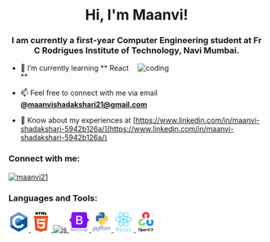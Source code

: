 <h1 align="center">Hi, I'm Maanvi! </h1>
<h3 align="center">I am currently a first-year Computer Engineering student at Fr C Rodrigues Institute of Technology, Navi Mumbai.</h3>
<img align="right" alt= "coding" width="250" src= "https://media2.giphy.com/media/f6hnhHkks8bk4jwjh3/giphy.gif">

- 🌱 I’m currently learning ** React **

- 📫 Feel free to connect with me via email  **@maanvishadakshari21@gmail.com**

- 📄 Know about my experiences at 
  [https://www.linkedin.com/in/maanvi-shadakshari-5942b126a/](https://www.linkedin.com/in/maanvi-shadakshari-5942b126a/)
<h3 align="left">Connect with me:</h3>
<p align="left">
<a href="https://www.leetcode.com/maanvi21" target="blank"><img align="center" src="https://raw.githubusercontent.com/rahuldkjain/github-profile-readme-generator/master/src/images/icons/Social/leet-code.svg" alt="maanvi21" height="30" width="40" /></a>
</p>

<h3 align="left">Languages and Tools:</h3
<p align="left">
  <a href="https://www.w3.cprogramming.com/" target="_blank" rel="noreferrer">
    <img src="https://raw.githubusercontent.com/devicons/devicon/master/icons/c/c-original.svg" alt="c" width="40" height="40"/>
  </a>
  <a href="https://www.w3.org/html/" target="_blank" rel="noreferrer">
    <img src="https://raw.githubusercontent.com/devicons/devicon/master/icons/html5/html5-original-wordmark.svg" alt="html5" width="40" height="40"/>
  </a>
  <a href="[https://www.w3.org/js/](https://www.w3schools.com/whatis/img_js.png)" target="_blank" rel="noreferrer">
    <img src="https://raw.githubusercontent.com/devicons/devicon/master/icons/js/js-original-wordmark.svg" alt="js" width="40" height="40"/>
  </a>
  <a href="https://www.w3.org/bootstrap/" target="_blank" rel="noreferrer">
    <img src="https://raw.githubusercontent.com/devicons/devicon/master/icons/bootstrap/bootstrap-original-wordmark.svg" alt="bootstrap" width="40" height="40"/>
  </a>
  <a href="https://www.w3.org/python/" target="_blank" rel="noreferrer">
    <img src="https://raw.githubusercontent.com/devicons/devicon/master/icons/python/python-original-wordmark.svg" alt="python" width="40" height="40"/>
  </a>
  <a href="https://www.w3.org/react/" target="_blank" rel="noreferrer">
    <img src="https://raw.githubusercontent.com/devicons/devicon/master/icons/react/react-original-wordmark.svg" alt="react" width="40" height="40"/>
  </a>
  <a href="https://www.w3.org/opencv/" target="_blank" rel="noreferrer">
    <img src="https://raw.githubusercontent.com/devicons/devicon/master/icons/opencv/opencv-original-wordmark.svg" alt="opencv" width="40" height="40"/>
  </a>
</p>

